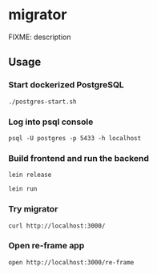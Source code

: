 # migrator

FIXME: description

## Usage

### Start dockerized PostgreSQL

    ./postgres-start.sh
    
### Log into psql console

    psql -U postgres -p 5433 -h localhost

### Build frontend and run the backend

    lein release

    lein run

### Try migrator

    curl http://localhost:3000/

### Open re-frame app

    open http://localhost:3000/re-frame
    
